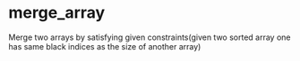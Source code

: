 # merge_array
Merge two arrays by satisfying given constraints(given two sorted array one has same black indices as the size of another array)
